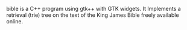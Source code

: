 bible is a C++ program using gtk++ with GTK widgets.
It Implements a retrieval (trie) tree on the text of the King James Bible freely available online.
